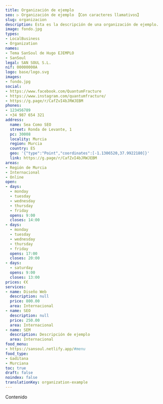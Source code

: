 ```yaml
---
title: Organización de ejemplo
seo: ▷ Organización de ejemplo 【Con caracteres llamativos】
slug: organizacion
description: Esta es la descripción de una organización de ejemplo.
image: fondo.jpg
types:
- LocalBusiness
- Organization
names:
- Tema SanSoul de Hugo EJEMPLO
- SanSoul
legal: SAN SOUL S.L.
nif: 00000000A
logo: base/logo.svg
images:
- fondo.jpg
social:
- https://www.facebook.com/QuantumFracture
- https://www.instagram.com/quantumfracture/
- https://g.page/r/CafZvI4bJRWJEBM
phones:
- 123456789
- +34 987 654 321
address:
  name: Sea Como SEO
  street: Ronda de Levante, 1
  pc: 30008
  locality: Murcia
  region: Murcia
  country: ES
  geo: '{"type":"Point","coordinates":[-1.1306520,37.9922180]}'
  link: https://g.page/r/CafZvI4bJRWJEBM
areas:
- Región de Murcia
- Internacional
- Online
open:
- days:
  - monday
  - tuesday
  - wednesday
  - thursday
  - friday
  opens: 9:00
  closes: 14:00
- days:
  - monday
  - tuesday
  - wednesday
  - thursday
  - friday
  opens: 17:00
  closes: 20:00
- days:
  - saturday
  opens: 9:00
  closes: 13:00
prices: €€
services:
- name: Diseño Web
  description: null
  price: 800.00
  area: Internacional
- name: SEO
  description: null
  price: 250.00
  area: Internacional
- name: SEM
  description: Descripción de ejemplo
  area: Internacional
food_menu:
- https://sansoul.netlify.app/#menu
food_type:
- Gaditana
- Murciana
toc: true
draft: false
noindex: false
translationKey: organization-example
---
```

Contenido